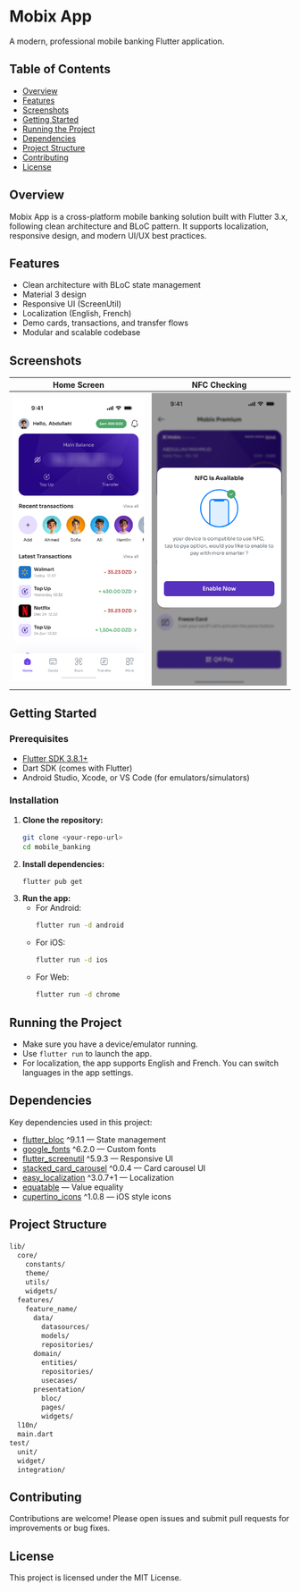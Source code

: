 # Mobix App

A modern, professional mobile banking Flutter application.

## Table of Contents
- [Overview](#overview)
- [Features](#features)
- [Screenshots](#screenshots)
- [Getting Started](#getting-started)
- [Running the Project](#running-the-project)
- [Dependencies](#dependencies)
- [Project Structure](#project-structure)
- [Contributing](#contributing)
- [License](#license)

## Overview
Mobix App is a cross-platform mobile banking solution built with Flutter 3.x, following clean architecture and BLoC pattern. It supports localization, responsive design, and modern UI/UX best practices.

## Features
- Clean architecture with BLoC state management
- Material 3 design
- Responsive UI (ScreenUtil)
- Localization (English, French)
- Demo cards, transactions, and transfer flows
- Modular and scalable codebase

## Screenshots

| Home Screen | NFC Checking |
|:-----------:|:-----------:|
| ![Home](https://github.com/arcbsr/fvr_mobile_banking/blob/settings/screens/home.png) | ![NFC Checking](https://github.com/arcbsr/fvr_mobile_banking/blob/settings/mobile_banking/screens/nfc_checkign.png) |

## Getting Started

### Prerequisites
- [Flutter SDK 3.8.1+](https://docs.flutter.dev/get-started/install)
- Dart SDK (comes with Flutter)
- Android Studio, Xcode, or VS Code (for emulators/simulators)

### Installation
1. **Clone the repository:**
   ```bash
   git clone <your-repo-url>
   cd mobile_banking
   ```
2. **Install dependencies:**
   ```bash
   flutter pub get
   ```
3. **Run the app:**
   - For Android:
     ```bash
     flutter run -d android
     ```
   - For iOS:
     ```bash
     flutter run -d ios
     ```
   - For Web:
     ```bash
     flutter run -d chrome
     ```

## Running the Project
- Make sure you have a device/emulator running.
- Use `flutter run` to launch the app.
- For localization, the app supports English and French. You can switch languages in the app settings.

## Dependencies
Key dependencies used in this project:
- [flutter_bloc](https://pub.dev/packages/flutter_bloc) ^9.1.1 — State management
- [google_fonts](https://pub.dev/packages/google_fonts) ^6.2.0 — Custom fonts
- [flutter_screenutil](https://pub.dev/packages/flutter_screenutil) ^5.9.3 — Responsive UI
- [stacked_card_carousel](https://pub.dev/packages/stacked_card_carousel) ^0.0.4 — Card carousel UI
- [easy_localization](https://pub.dev/packages/easy_localization) ^3.0.7+1 — Localization
- [equatable](https://pub.dev/packages/equatable) — Value equality
- [cupertino_icons](https://pub.dev/packages/cupertino_icons) ^1.0.8 — iOS style icons

## Project Structure
```
lib/
  core/
    constants/
    theme/
    utils/
    widgets/
  features/
    feature_name/
      data/
        datasources/
        models/
        repositories/
      domain/
        entities/
        repositories/
        usecases/
      presentation/
        bloc/
        pages/
        widgets/
  l10n/
  main.dart
test/
  unit/
  widget/
  integration/
```

## Contributing
Contributions are welcome! Please open issues and submit pull requests for improvements or bug fixes.

## License
This project is licensed under the MIT License.

